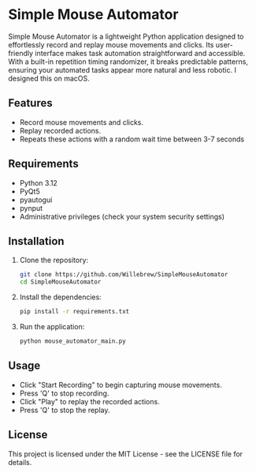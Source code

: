 # Simple Mouse Automator

Simple Mouse Automator is a lightweight Python application designed to effortlessly record and replay mouse movements and clicks. Its user-friendly interface makes task automation straightforward and accessible. With a built-in repetition timing randomizer, it breaks predictable patterns, ensuring your automated tasks appear more natural and less robotic. I designed this on macOS.

## Features

- Record mouse movements and clicks.
- Replay recorded actions.
- Repeats these actions with a random wait time between 3-7 seconds
## Requirements

- Python 3.12
- PyQt5
- pyautogui
- pynput
- Administrative privileges (check your system security settings)

## Installation

1. Clone the repository:
   ```bash
   git clone https://github.com/Willebrew/SimpleMouseAutomator
   cd SimpleMouseAutomator

2. Install the dependencies:
   ```bash
   pip install -r requirements.txt
   
3. Run the application:
   ```bash
   python mouse_automator_main.py
   
## Usage

- Click "Start Recording" to begin capturing mouse movements.
- Press 'Q' to stop recording.
- Click "Play" to replay the recorded actions.
- Press 'Q' to stop the replay.

## License
This project is licensed under the MIT License - see the LICENSE file for details.
